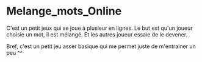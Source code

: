 # Melange_mots_Online

C'est un petit jeux qui se joue à plusieur en lignes.
Le but est qu'un joueur choisie un mot, il est mélangé. Et les 
autres joueur essaie de le devener.

Bref, c'est un petit jeu asser basique qui me permet juste de m'entrainer un peu ^^